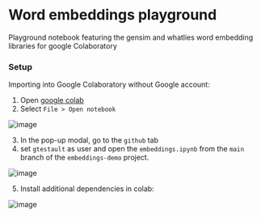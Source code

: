 # Word embeddings playground
Playground notebook featuring the gensim and whatlies word embedding libraries for google Colaboratory 

### Setup
Importing into Google Colaboratory without Google account:

1. Open [google colab](https://colab.research.google.com/)
2. Select ```File > Open notebook```

![image](https://user-images.githubusercontent.com/22593117/118820183-53895580-b8b6-11eb-8720-8acd3c8389a9.png)

3. In the pop-up modal, go to the ```github``` tab
4. set ```gtestault``` as user and open the ```embeddings.ipynb``` from the ```main``` branch of the ```embeddings-demo``` project.

![image](https://user-images.githubusercontent.com/22593117/118820782-e0341380-b8b6-11eb-91ac-b34ab3de60dd.png)

5. Install additional dependencies in colab:

![image](https://user-images.githubusercontent.com/22593117/118821617-b3ccc700-b8b7-11eb-97e8-96282998070e.png)
